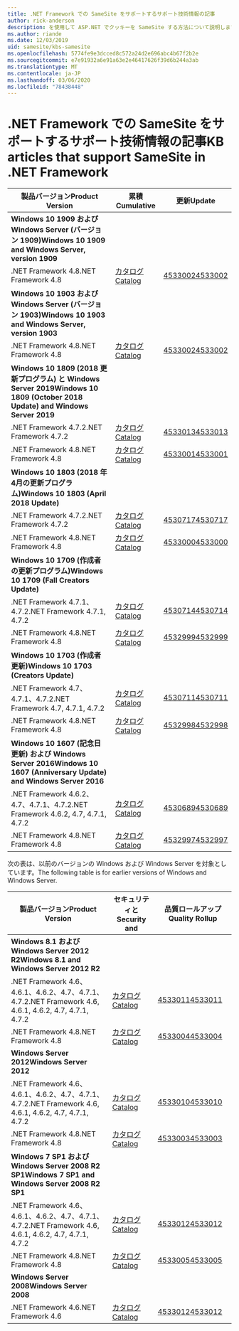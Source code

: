 ```yaml
---
title: .NET Framework での SameSite をサポートするサポート技術情報の記事
author: rick-anderson
description: を使用して ASP.NET でクッキーを SameSite する方法について説明します。
ms.author: riande
ms.date: 12/03/2019
uid: samesite/kbs-samesite
ms.openlocfilehash: 5774fe9e3dcced8c572a24d2e696abc4b67f2b2e
ms.sourcegitcommit: e7e91932a6e91a63e2e46417626f39d6b244a3ab
ms.translationtype: MT
ms.contentlocale: ja-JP
ms.lasthandoff: 03/06/2020
ms.locfileid: "78438448"
---
```

# <a name="kb-articles-that-support-samesite-in-net-framework"></a><span data-ttu-id="f96c7-103">.NET Framework での SameSite をサポートするサポート技術情報の記事</span><span class="sxs-lookup"><span data-stu-id="f96c7-103">KB articles that support SameSite in .NET Framework</span></span>

| <span data-ttu-id="f96c7-104">製品バージョン</span><span class="sxs-lookup"><span data-stu-id="f96c7-104">Product Version</span></span> | <span data-ttu-id="f96c7-105">累積</span><span class="sxs-lookup"><span data-stu-id="f96c7-105">Cumulative</span></span> | <span data-ttu-id="f96c7-106">更新</span><span class="sxs-lookup"><span data-stu-id="f96c7-106">Update</span></span> |
| ------------- | ------------- | --- |
| <span data-ttu-id="f96c7-107">**Windows 10 1909 および Windows Server (バージョン 1909)**</span><span class="sxs-lookup"><span data-stu-id="f96c7-107">**Windows 10 1909 and Windows Server, version 1909**</span></span> | | |
| <span data-ttu-id="f96c7-108">.NET Framework 4.8</span><span class="sxs-lookup"><span data-stu-id="f96c7-108">.NET Framework 4.8</span></span>  | [<span data-ttu-id="f96c7-109">カタログ</span><span class="sxs-lookup"><span data-stu-id="f96c7-109">Catalog</span></span>](https://www.catalog.update.microsoft.com/Search.aspx?q=4533002)  | [<span data-ttu-id="f96c7-110">4533002</span><span class="sxs-lookup"><span data-stu-id="f96c7-110">4533002</span></span>](https://support.microsoft.com/en-us/help/4533002) |
| <span data-ttu-id="f96c7-111">**Windows 10 1903 および Windows Server (バージョン 1903)**</span><span class="sxs-lookup"><span data-stu-id="f96c7-111">**Windows 10 1903 and Windows Server, version 1903**</span></span> | | |
| <span data-ttu-id="f96c7-112">.NET Framework 4.8</span><span class="sxs-lookup"><span data-stu-id="f96c7-112">.NET Framework 4.8</span></span>  | [<span data-ttu-id="f96c7-113">カタログ</span><span class="sxs-lookup"><span data-stu-id="f96c7-113">Catalog</span></span>](https://www.catalog.update.microsoft.com/Search.aspx?q=4533002)  | [<span data-ttu-id="f96c7-114">4533002</span><span class="sxs-lookup"><span data-stu-id="f96c7-114">4533002</span></span>](https://support.microsoft.com/en-us/help/4533002) |
| <span data-ttu-id="f96c7-115">**Windows 10 1809 (2018 更新プログラム) と Windows Server 2019**</span><span class="sxs-lookup"><span data-stu-id="f96c7-115">**Windows 10 1809 (October 2018 Update) and Windows Server 2019**</span></span> | |
| <span data-ttu-id="f96c7-116">.NET Framework 4.7.2</span><span class="sxs-lookup"><span data-stu-id="f96c7-116">.NET Framework 4.7.2</span></span>  | [<span data-ttu-id="f96c7-117">カタログ</span><span class="sxs-lookup"><span data-stu-id="f96c7-117">Catalog</span></span>](https://www.catalog.update.microsoft.com/Search.aspx?q=4533013)  | [<span data-ttu-id="f96c7-118">4533013</span><span class="sxs-lookup"><span data-stu-id="f96c7-118">4533013</span></span>](https://support.microsoft.com/en-us/help/4533013) |
| <span data-ttu-id="f96c7-119">.NET Framework 4.8</span><span class="sxs-lookup"><span data-stu-id="f96c7-119">.NET Framework 4.8</span></span>  | [<span data-ttu-id="f96c7-120">カタログ</span><span class="sxs-lookup"><span data-stu-id="f96c7-120">Catalog</span></span>](https://www.catalog.update.microsoft.com/Search.aspx?q=4533001)  | [<span data-ttu-id="f96c7-121">4533001</span><span class="sxs-lookup"><span data-stu-id="f96c7-121">4533001</span></span>](https://support.microsoft.com/en-us/help/4533001) |
| <span data-ttu-id="f96c7-122">**Windows 10 1803 (2018 年4月の更新プログラム)**</span><span class="sxs-lookup"><span data-stu-id="f96c7-122">**Windows 10 1803 (April 2018 Update)**</span></span> | |
| <span data-ttu-id="f96c7-123">.NET Framework 4.7.2</span><span class="sxs-lookup"><span data-stu-id="f96c7-123">.NET Framework 4.7.2</span></span>  | [<span data-ttu-id="f96c7-124">カタログ</span><span class="sxs-lookup"><span data-stu-id="f96c7-124">Catalog</span></span>](https://www.catalog.update.microsoft.com/Search.aspx?q=4530717)  | [<span data-ttu-id="f96c7-125">4530717</span><span class="sxs-lookup"><span data-stu-id="f96c7-125">4530717</span></span>](https://support.microsoft.com/en-us/help/4530717) |
| <span data-ttu-id="f96c7-126">.NET Framework 4.8</span><span class="sxs-lookup"><span data-stu-id="f96c7-126">.NET Framework 4.8</span></span>  | [<span data-ttu-id="f96c7-127">カタログ</span><span class="sxs-lookup"><span data-stu-id="f96c7-127">Catalog</span></span>](https://www.catalog.update.microsoft.com/Search.aspx?q=4533000)  | [<span data-ttu-id="f96c7-128">4533000</span><span class="sxs-lookup"><span data-stu-id="f96c7-128">4533000</span></span>](https://support.microsoft.com/en-us/help/4533000) |
| <span data-ttu-id="f96c7-129">**Windows 10 1709 (作成者の更新プログラム)**</span><span class="sxs-lookup"><span data-stu-id="f96c7-129">**Windows 10 1709 (Fall Creators Update)**</span></span> | |
| <span data-ttu-id="f96c7-130">.NET Framework 4.7.1、4.7.2</span><span class="sxs-lookup"><span data-stu-id="f96c7-130">.NET Framework 4.7.1, 4.7.2</span></span>  | [<span data-ttu-id="f96c7-131">カタログ</span><span class="sxs-lookup"><span data-stu-id="f96c7-131">Catalog</span></span>](https://www.catalog.update.microsoft.com/Search.aspx?q=4530714)  | [<span data-ttu-id="f96c7-132">4530714</span><span class="sxs-lookup"><span data-stu-id="f96c7-132">4530714</span></span>](https://support.microsoft.com/en-us/help/4530714) |
| <span data-ttu-id="f96c7-133">.NET Framework 4.8</span><span class="sxs-lookup"><span data-stu-id="f96c7-133">.NET Framework 4.8</span></span>  | [<span data-ttu-id="f96c7-134">カタログ</span><span class="sxs-lookup"><span data-stu-id="f96c7-134">Catalog</span></span>](https://www.catalog.update.microsoft.com/Search.aspx?q=4532999)  | [<span data-ttu-id="f96c7-135">4532999</span><span class="sxs-lookup"><span data-stu-id="f96c7-135">4532999</span></span>](https://support.microsoft.com/en-us/help/4532999) |
| <span data-ttu-id="f96c7-136">**Windows 10 1703 (作成者更新)**</span><span class="sxs-lookup"><span data-stu-id="f96c7-136">**Windows 10 1703 (Creators Update)**</span></span> | |
| <span data-ttu-id="f96c7-137">.NET Framework 4.7、4.7.1、4.7.2</span><span class="sxs-lookup"><span data-stu-id="f96c7-137">.NET Framework 4.7, 4.7.1, 4.7.2</span></span>  | [<span data-ttu-id="f96c7-138">カタログ</span><span class="sxs-lookup"><span data-stu-id="f96c7-138">Catalog</span></span>](https://www.catalog.update.microsoft.com/Search.aspx?q=4530711)  | [<span data-ttu-id="f96c7-139">4530711</span><span class="sxs-lookup"><span data-stu-id="f96c7-139">4530711</span></span>](https://support.microsoft.com/en-us/help/4530711) |
| <span data-ttu-id="f96c7-140">.NET Framework 4.8</span><span class="sxs-lookup"><span data-stu-id="f96c7-140">.NET Framework 4.8</span></span>  | [<span data-ttu-id="f96c7-141">カタログ</span><span class="sxs-lookup"><span data-stu-id="f96c7-141">Catalog</span></span>](https://www.catalog.update.microsoft.com/Search.aspx?q=4532998)  | [<span data-ttu-id="f96c7-142">4532998</span><span class="sxs-lookup"><span data-stu-id="f96c7-142">4532998</span></span>](https://support.microsoft.com/en-us/help/4532998) |
| <span data-ttu-id="f96c7-143">**Windows 10 1607 (記念日更新) および Windows Server 2016**</span><span class="sxs-lookup"><span data-stu-id="f96c7-143">**Windows 10 1607 (Anniversary Update) and Windows Server 2016**</span></span> | |
| <span data-ttu-id="f96c7-144">.NET Framework 4.6.2、4.7、4.7.1、4.7.2</span><span class="sxs-lookup"><span data-stu-id="f96c7-144">.NET Framework 4.6.2, 4.7, 4.7.1, 4.7.2</span></span> | [<span data-ttu-id="f96c7-145">カタログ</span><span class="sxs-lookup"><span data-stu-id="f96c7-145">Catalog</span></span>](https://www.catalog.update.microsoft.com/Search.aspx?q=4530689)  | [<span data-ttu-id="f96c7-146">4530689</span><span class="sxs-lookup"><span data-stu-id="f96c7-146">4530689</span></span>](https://support.microsoft.com/en-us/help/4530689) |
| <span data-ttu-id="f96c7-147">.NET Framework 4.8</span><span class="sxs-lookup"><span data-stu-id="f96c7-147">.NET Framework 4.8</span></span>  | [<span data-ttu-id="f96c7-148">カタログ</span><span class="sxs-lookup"><span data-stu-id="f96c7-148">Catalog</span></span>](https://www.catalog.update.microsoft.com/Search.aspx?q=4532997)  | [<span data-ttu-id="f96c7-149">4532997</span><span class="sxs-lookup"><span data-stu-id="f96c7-149">4532997</span></span>](https://support.microsoft.com/en-us/help/4532997) |

<span data-ttu-id="f96c7-150">次の表は、以前のバージョンの Windows および Windows Server を対象としています。</span><span class="sxs-lookup"><span data-stu-id="f96c7-150">The following table is for earlier versions of Windows and Windows Server.</span></span>

| <span data-ttu-id="f96c7-151">製品バージョン</span><span class="sxs-lookup"><span data-stu-id="f96c7-151">Product Version</span></span> | <span data-ttu-id="f96c7-152">セキュリティと</span><span class="sxs-lookup"><span data-stu-id="f96c7-152">Security and</span></span> | <span data-ttu-id="f96c7-153">品質ロールアップ</span><span class="sxs-lookup"><span data-stu-id="f96c7-153">Quality Rollup</span></span> |
| ------------- | ------------- | --- |
| <span data-ttu-id="f96c7-154">**Windows 8.1 および Windows Server 2012 R2**</span><span class="sxs-lookup"><span data-stu-id="f96c7-154">**Windows 8.1 and Windows Server 2012 R2**</span></span> | |
| <span data-ttu-id="f96c7-155">.NET Framework 4.6、4.6.1、4.6.2、4.7、4.7.1、4.7.2</span><span class="sxs-lookup"><span data-stu-id="f96c7-155">.NET Framework 4.6, 4.6.1, 4.6.2, 4.7, 4.7.1, 4.7.2</span></span> | [<span data-ttu-id="f96c7-156">カタログ</span><span class="sxs-lookup"><span data-stu-id="f96c7-156">Catalog</span></span>](https://www.catalog.update.microsoft.com/Search.aspx?q=4533011)  | [<span data-ttu-id="f96c7-157">4533011</span><span class="sxs-lookup"><span data-stu-id="f96c7-157">4533011</span></span>](https://support.microsoft.com/en-us/help/4533011) |
| <span data-ttu-id="f96c7-158">.NET Framework 4.8</span><span class="sxs-lookup"><span data-stu-id="f96c7-158">.NET Framework 4.8</span></span>  | [<span data-ttu-id="f96c7-159">カタログ</span><span class="sxs-lookup"><span data-stu-id="f96c7-159">Catalog</span></span>](https://www.catalog.update.microsoft.com/Search.aspx?q=4533004)  | [<span data-ttu-id="f96c7-160">4533004</span><span class="sxs-lookup"><span data-stu-id="f96c7-160">4533004</span></span>](https://support.microsoft.com/en-us/help/4533004) |
| <span data-ttu-id="f96c7-161">**Windows Server 2012**</span><span class="sxs-lookup"><span data-stu-id="f96c7-161">**Windows Server 2012**</span></span> | |
| <span data-ttu-id="f96c7-162">.NET Framework 4.6、4.6.1、4.6.2、4.7、4.7.1、4.7.2</span><span class="sxs-lookup"><span data-stu-id="f96c7-162">.NET Framework 4.6, 4.6.1, 4.6.2, 4.7, 4.7.1, 4.7.2</span></span> | [<span data-ttu-id="f96c7-163">カタログ</span><span class="sxs-lookup"><span data-stu-id="f96c7-163">Catalog</span></span>](https://www.catalog.update.microsoft.com/Search.aspx?q=4533010)  | [<span data-ttu-id="f96c7-164">4533010</span><span class="sxs-lookup"><span data-stu-id="f96c7-164">4533010</span></span>](https://support.microsoft.com/en-us/help/4533010) |
| <span data-ttu-id="f96c7-165">.NET Framework 4.8</span><span class="sxs-lookup"><span data-stu-id="f96c7-165">.NET Framework 4.8</span></span>  | [<span data-ttu-id="f96c7-166">カタログ</span><span class="sxs-lookup"><span data-stu-id="f96c7-166">Catalog</span></span>](https://www.catalog.update.microsoft.com/Search.aspx?q=4533003)  | [<span data-ttu-id="f96c7-167">4533003</span><span class="sxs-lookup"><span data-stu-id="f96c7-167">4533003</span></span>](https://support.microsoft.com/en-us/help/4533003) |
| <span data-ttu-id="f96c7-168">**Windows 7 SP1 および Windows Server 2008 R2 SP1**</span><span class="sxs-lookup"><span data-stu-id="f96c7-168">**Windows 7 SP1 and Windows Server 2008 R2 SP1**</span></span> | |
| <span data-ttu-id="f96c7-169">.NET Framework 4.6、4.6.1、4.6.2、4.7、4.7.1、4.7.2</span><span class="sxs-lookup"><span data-stu-id="f96c7-169">.NET Framework 4.6, 4.6.1, 4.6.2, 4.7, 4.7.1, 4.7.2</span></span> | [<span data-ttu-id="f96c7-170">カタログ</span><span class="sxs-lookup"><span data-stu-id="f96c7-170">Catalog</span></span>](https://www.catalog.update.microsoft.com/Search.aspx?q=4533012)  | [<span data-ttu-id="f96c7-171">4533012</span><span class="sxs-lookup"><span data-stu-id="f96c7-171">4533012</span></span>](https://support.microsoft.com/en-us/help/4533012) |
| <span data-ttu-id="f96c7-172">.NET Framework 4.8</span><span class="sxs-lookup"><span data-stu-id="f96c7-172">.NET Framework 4.8</span></span>  | [<span data-ttu-id="f96c7-173">カタログ</span><span class="sxs-lookup"><span data-stu-id="f96c7-173">Catalog</span></span>](https://www.catalog.update.microsoft.com/Search.aspx?q=4533005)  | [<span data-ttu-id="f96c7-174">4533005</span><span class="sxs-lookup"><span data-stu-id="f96c7-174">4533005</span></span>](https://support.microsoft.com/en-us/help/4533005) |
| <span data-ttu-id="f96c7-175">**Windows Server 2008**</span><span class="sxs-lookup"><span data-stu-id="f96c7-175">**Windows Server 2008**</span></span> | |
| <span data-ttu-id="f96c7-176">.NET Framework 4.6</span><span class="sxs-lookup"><span data-stu-id="f96c7-176">.NET Framework 4.6</span></span>  | [<span data-ttu-id="f96c7-177">カタログ</span><span class="sxs-lookup"><span data-stu-id="f96c7-177">Catalog</span></span>](https://www.catalog.update.microsoft.com/Search.aspx?q=4533012)  | [<span data-ttu-id="f96c7-178">4533012</span><span class="sxs-lookup"><span data-stu-id="f96c7-178">4533012</span></span>](https://support.microsoft.com/en-us/help/4533012) |
